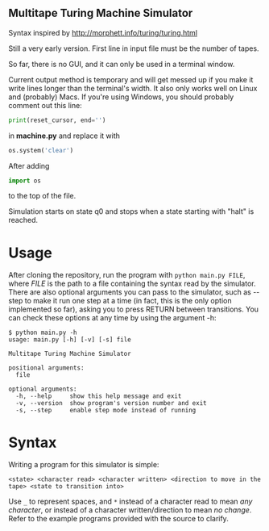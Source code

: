 ## Multitape Turing Machine Simulator

Syntax inspired by http://morphett.info/turing/turing.html

Still a very early version. First line in input file must be the number of tapes.

So far, there is no GUI, and it can only be used in a terminal window.

Current output method is temporary and will get messed up if you make it write lines longer than the terminal's width.
It also only works well on Linux and (probably) Macs. If you're using Windows, you should probably comment out this line:
```python
print(reset_cursor, end='')
```
in __machine.py__ and replace it with
```python
os.system('clear')
```
After adding
```python
import os
```
to the top of the file.

Simulation starts on state q0 and stops when a state starting with "halt" is reached.

# Usage
After cloning the repository, run the program with `python main.py FILE`, where _FILE_ is the path to a file containing the syntax read by the simulator. There are also optional arguments you can pass to the simulator, such as --step to make it run one step at a time (in fact, this is the only option implemented so far), asking you to press RETURN between transitions. You can check these options at any time by using the argument -h:
```
$ python main.py -h
usage: main.py [-h] [-v] [-s] file

Multitape Turing Machine Simulator

positional arguments:
  file

optional arguments:
  -h, --help     show this help message and exit
  -v, --version  show program's version number and exit
  -s, --step     enable step mode instead of running
```

# Syntax
Writing a program for this simulator is simple:
```
<state> <character read> <character written> <direction to move in the tape> <state to transition into>
```
Use `_` to represent spaces, and `*` instead of a character read to mean _any character_, or instead of a character written/direction to mean _no change_. Refer to the example programs provided with the source to clarify.
